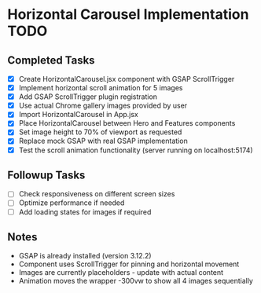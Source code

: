 # Horizontal Carousel Implementation TODO

## Completed Tasks
- [x] Create HorizontalCarousel.jsx component with GSAP ScrollTrigger
- [x] Implement horizontal scroll animation for 5 images
- [x] Add GSAP ScrollTrigger plugin registration
- [x] Use actual Chrome gallery images provided by user
- [x] Import HorizontalCarousel in App.jsx
- [x] Place HorizontalCarousel between Hero and Features components
- [x] Set image height to 70% of viewport as requested
- [x] Replace mock GSAP with real GSAP implementation
- [x] Test the scroll animation functionality (server running on localhost:5174)

## Followup Tasks
- [ ] Check responsiveness on different screen sizes
- [ ] Optimize performance if needed
- [ ] Add loading states for images if required

## Notes
- GSAP is already installed (version 3.12.2)
- Component uses ScrollTrigger for pinning and horizontal movement
- Images are currently placeholders - update with actual content
- Animation moves the wrapper -300vw to show all 4 images sequentially

